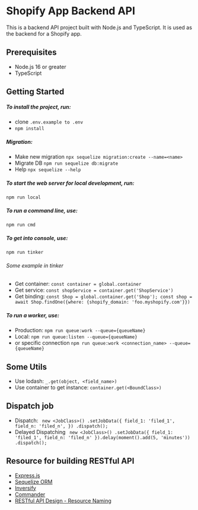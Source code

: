 # Shopify App Backend API

This is a backend API project built with Node.js and TypeScript. It is used as the backend for a Shopify app.

## Prerequisites

- Node.js 16 or greater
- TypeScript

## Getting Started

##### To install the project, run:
- clone ```.env.example to .env```
- ```npm install```
##### Migration:
- Make new migration
```npx sequelize migration:create --name=<name>```
- Migrate DB
```npm run sequelize db:migrate```
- Help
```npx sequelize --help```
##### To start the web server for local development, run:
```npm run local```
##### To run a command line, use:
```npm run cmd```
##### To get into console, use:
```npm run tinker```
###### Some example in tinker
- Get container: ```const container = global.container```
- Get service: ```const shopService = container.get('ShopService')```
- Get binding: ```const Shop = global.container.get('Shop'); const shop = await Shop.findOne({where: {shopify_domain: 'foo.myshopify.com'}})```
##### To run a worker, use:
- Production: ```npm run queue:work --queue={queueName}```
- Local: ```npm run queue:listen --queue={queueName}```
- or specific connection ```npm run queue:work <connection_name> --queue={queueName}```

## Some Utils
- Use lodash: ```_.get(object, <field_name>)```
- Use container to get instance: ```container.get(<BoundClass>)```
## Dispatch job
- Dispatch: ``` new <JobClass>()
            .setJobData({
                field_1: 'filed_1',
                field_n: 'filed_n',
            })
            .dispatch();```
- Delayed Dispatching ``` new <JobClass>()
            .setJobData({
                field_1: 'filed_1',
                field_n: 'filed_n'
            }).delay(moment().add(5, 'minutes'))
            .dispatch();```

## Resource for building RESTful API

- [Express.js](https://expressjs.com/)
- [Sequelize ORM](https://sequelize.org/)
- [Inversify](https://inversify.io/)
- [Commander](https://www.npmjs.com/package/commander)
- [RESTful API Design - Resource Naming](https://restfulapi.net/resource-naming/)